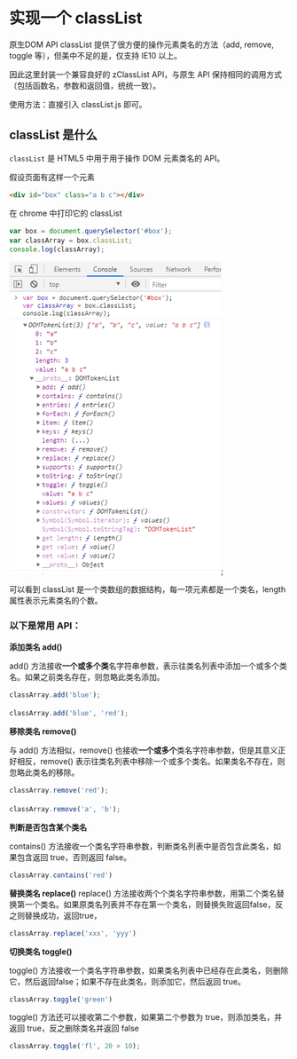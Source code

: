 # 实现一个 classList


原生DOM API classList 提供了很方便的操作元素类名的方法（add, remove, toggle 等），但美中不足的是，仅支持 IE10 以上。

因此这里封装一个兼容良好的 zClassList API，与原生 API 保持相同的调用方式（包括函数名，参数和返回值，统统一致）。


使用方法：直接引入 classList.js 即可。


## classList 是什么

`classList` 是 HTML5 中用于用于操作 DOM 元素类名的 API。

假设页面有这样一个元素

```html
<div id="box" class="a b c"></div>
```

在 chrome 中打印它的 classList 

```js
var box = document.querySelector('#box');
var classArray = box.classList;
console.log(classArray);
```

![classList](./assets/classList.png);

可以看到 classList 是一个类数组的数据结构，每一项元素都是一个类名，length 属性表示元素类名的个数。

### 以下是常用 API：

**添加类名 add()**

add() 方法接收**一个或多个类**名字符串参数，表示往类名列表中添加一个或多个类名。如果之前类名存在，则忽略此类名添加。

```js
classArray.add('blue');

classArray.add('blue', 'red');
```

**移除类名 remove()**

与 add() 方法相似，remove() 也接收**一个或多个**类名字符串参数，但是其意义正好相反，remove() 表示往类名列表中移除一个或多个类名。如果类名不存在，则忽略此类名的移除。

```js
classArray.remove('red');

classArray.remove('a', 'b');
```

**判断是否包含某个类名**

contains() 方法接收一个类名字符串参数，判断类名列表中是否包含此类名，如果包含返回 true，否则返回 false。

```js
classArray.contains('red')
```

**替换类名 replace()**
replace() 方法接收两个个类名字符串参数，用第二个类名替换第一个类名。如果原类名列表并不存在第一个类名，则替换失败返回false，反之则替换成功，返回true，

```js
classArray.replace('xxx', 'yyy')
```


**切换类名 toggle()**

toggle() 方法接收一个类名字符串参数，如果类名列表中已经存在此类名，则删除它，然后返回false；如果不存在此类名，则添加它，然后返回 true。

```js
classArray.toggle('green')
```

toggle() 方法还可以接收第二个参数，如果第二个参数为 true，则添加类名，并返回 true，反之删除类名并返回 false

```js
classArray.toggle('fl', 20 > 10);
```